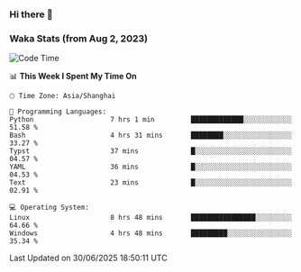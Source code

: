 ### Hi there 👋

### Waka Stats (from Aug 2, 2023)

<!--START_SECTION:waka-->
![Code Time](http://img.shields.io/badge/Code%20Time-917%20hrs%2025%20mins-blue)

📊 **This Week I Spent My Time On** 

```text
🕑︎ Time Zone: Asia/Shanghai

💬 Programming Languages: 
Python                   7 hrs 1 min         █████████████░░░░░░░░░░░░   51.58 % 
Bash                     4 hrs 31 mins       ████████░░░░░░░░░░░░░░░░░   33.27 % 
Typst                    37 mins             █░░░░░░░░░░░░░░░░░░░░░░░░   04.57 % 
YAML                     36 mins             █░░░░░░░░░░░░░░░░░░░░░░░░   04.53 % 
Text                     23 mins             █░░░░░░░░░░░░░░░░░░░░░░░░   02.91 % 

💻 Operating System: 
Linux                    8 hrs 48 mins       ████████████████░░░░░░░░░   64.66 % 
Windows                  4 hrs 48 mins       █████████░░░░░░░░░░░░░░░░   35.34 % 
```


 Last Updated on 30/06/2025 18:50:11 UTC
<!--END_SECTION:waka-->
